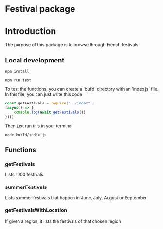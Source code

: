 # Festival package

# Introduction
The purpose of this package is to browse through French festivals.

## Local development
```
npm install
```
```
npm run test
```

To test the functions, you can create a 'build' directory with an 'index.js' file.
In this file, you can just write this code
```js
const getFestivals = require("../index");
(async() => {
    console.log(await getFestivals())
})()
```
Then just run this in your terminal
```
node build/index.js
```

## Functions

### getFestivals
Lists 1000 festivals

### summerFestivals
Lists summer festivals that happen in June, July, August or September

### getFestivalsWithLocation
If given a region, it lists the festivals of that chosen region